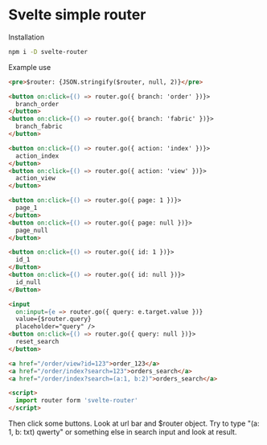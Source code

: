 # Svelte simple router

Installation
```Bash
npm i -D svelte-router
```

Example use
```Html
<pre>$router: {JSON.stringify($router, null, 2)}</pre>

<button on:click={() => router.go({ branch: 'order' })}>
  branch_order
</button>
<button on:click={() => router.go({ branch: 'fabric' })}>
  branch_fabric
</button>

<button on:click={() => router.go({ action: 'index' })}>
  action_index
</button>
<button on:click={() => router.go({ action: 'view' })}>
  action_view
</button>

<button on:click={() => router.go({ page: 1 })}>
  page_1
</button>
<button on:click={() => router.go({ page: null })}>
  page_null
</button>

<button on:click={() => router.go({ id: 1 })}>
  id_1
</Button>
<button on:click={() => router.go({ id: null })}>
  id_null
</Button>

<input
  on:input={e => router.go({ query: e.target.value })}
  value={$router.query}
  placeholder="query" />
<button on:click={() => router.go({ query: null })}>
  reset_search
</button>

<a href="/order/view?id=123">order_123</a>
<a href="/order/index?search=123">orders_search</a>
<a href="/order/index?search=(a:1, b:2)">orders_search</a>

<script>
  import router form 'svelte-router'
</script>
```
Then click some buttons. Look at url bar and $router object. Try to type "(a: 1, b: txt) qwerty" or something else in search input and look at result.
